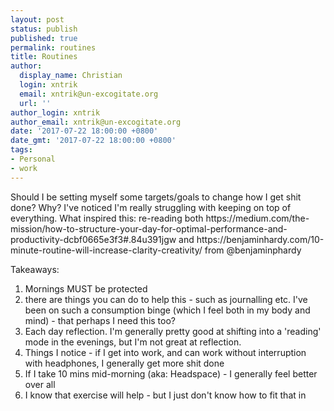 ```yaml
---
layout: post
status: publish
published: true
permalink: routines
title: Routines
author:
  display_name: Christian
  login: xntrik
  email: xntrik@un-excogitate.org
  url: ''
author_login: xntrik
author_email: xntrik@un-excogitate.org
date: '2017-07-22 18:00:00 +0800'
date_gmt: '2017-07-22 18:00:00 +0800'
tags:
- Personal
- work
---
```

<p>Should I be setting myself some targets/goals to change how I get shit done? Why? I've noticed I'm really struggling with keeping on top of everything. What inspired this: re-reading both https://medium.com/the-mission/how-to-structure-your-day-for-optimal-performance-and-productivity-dcbf0665e3f3#.84u391jgw and https://benjaminhardy.com/10-minute-routine-will-increase-clarity-creativity/ from @benjaminphardy</p>
<p>Takeaways:
<ol><li>Mornings MUST be protected</li>
<li>there are things you can do to help this - such as journalling etc. I've been on such a consumption binge (which I feel both in my body and mind) - that perhaps I need this too?</li>
<li>Each day reflection. I'm generally pretty good at shifting into a 'reading' mode in the evenings, but I'm not great at reflection.</li>
<li>Things I notice - if I get into work, and can work without interruption with headphones, I generally get more shit done</li>
<li>If I take 10 mins mid-morning (aka: Headspace) - I generally feel better over all</li>
<li>I know that exercise will help - but I just don't know how to fit that in</li>
</ol></p>
